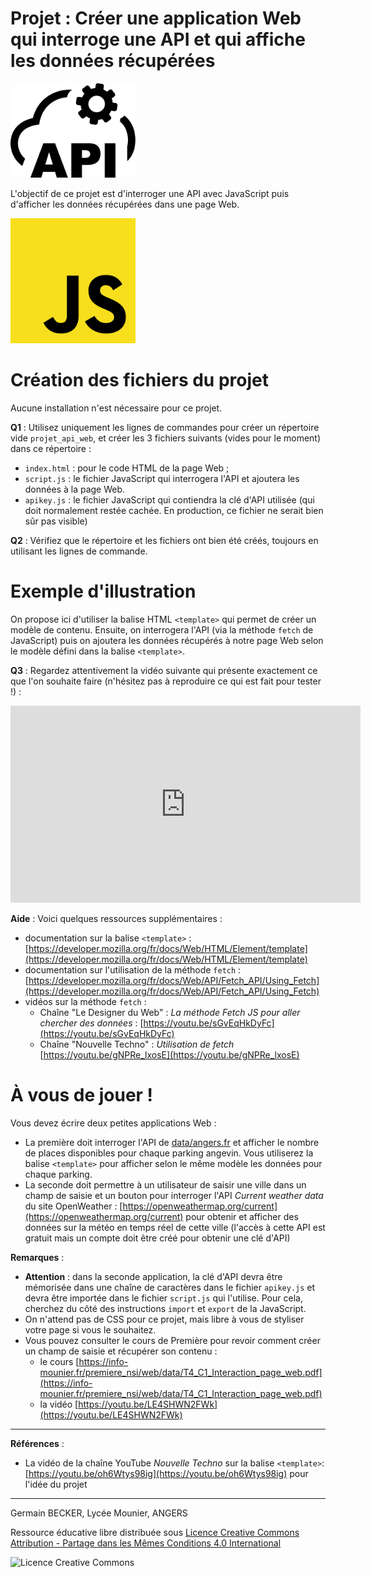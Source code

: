 # Projet : Créer une application Web qui interroge une API et qui affiche les données récupérées

<img class="image-responsive centre" src="data/api.svg" alt="illustration API" width="200">

L'objectif de ce projet est d'interroger une API avec JavaScript puis d'afficher les données récupérées dans une page Web.

<img class="image-responsive centre" src="data/logoJS.svg" alt="logo JS" width="200">

# Création des fichiers du projet

Aucune installation n'est nécessaire pour ce projet.

**Q1** : Utilisez uniquement les lignes de commandes pour créer un répertoire vide `projet_api_web`, et créer les 3 fichiers suivants (vides pour le moment) dans ce répertoire :

- `index.html` : pour le code HTML de la page Web ;
- `script.js` : le fichier JavaScript qui interrogera l'API et ajoutera les données à la page Web.
- `apikey.js` : le fichier JavaScript qui contiendra la clé d'API utilisée (qui doit normalement restée cachée. En production, ce fichier ne serait bien sûr pas visible)

**Q2** : Vérifiez que le répertoire et les fichiers ont bien été créés, toujours en utilisant les lignes de commande.

# Exemple d'illustration

On propose ici d'utiliser la balise HTML `<template>` qui permet de créer un modèle de contenu. Ensuite, on interrogera l'API (via la méthode `fetch` de JavaScript) puis on ajoutera les données récupérés à notre page Web selon le modèle défini dans la balise `<template>`.

**Q3** : Regardez attentivement la vidéo suivante qui présente exactement ce que l'on souhaite faire (n'hésitez pas à reproduire ce qui est fait pour tester !) :

<div class="video-responsive">
    <iframe class="centre" width="560" height="315" src="https://www.youtube-nocookie.com/embed/oh6Wtys98ig" title="YouTube video player" frameborder="0" allow="accelerometer; autoplay; clipboard-write; encrypted-media; gyroscope; picture-in-picture" allowfullscreen></iframe>
</div>

**Aide** : Voici quelques ressources supplémentaires :
- documentation sur la balise `<template>` : [https://developer.mozilla.org/fr/docs/Web/HTML/Element/template](https://developer.mozilla.org/fr/docs/Web/HTML/Element/template)
- documentation sur l'utilisation de la méthode `fetch` : [https://developer.mozilla.org/fr/docs/Web/API/Fetch_API/Using_Fetch](https://developer.mozilla.org/fr/docs/Web/API/Fetch_API/Using_Fetch)
- vidéos sur la méthode `fetch` :
    - Chaîne "Le Designer du Web" : *La méthode Fetch JS pour aller chercher des données* : [https://youtu.be/sGvEqHkDyFc](https://youtu.be/sGvEqHkDyFc)
    - Chaîne "Nouvelle Techno" : *Utilisation de fetch* [https://youtu.be/gNPRe_lxosE](https://youtu.be/gNPRe_lxosE)

# À vous de jouer !

Vous devez écrire deux petites applications Web :

- La première doit interroger l'API de [data/angers.fr](https://data.angers.fr/explore/dataset/parking-angers/information/) et afficher le nombre de places disponibles pour chaque parking angevin. Vous utiliserez la balise `<template>` pour afficher selon le même modèle les données pour chaque parking.
- La seconde doit permettre à un utilisateur de saisir une ville dans un champ de saisie et un bouton pour interroger l'API *Current weather data* du site OpenWeather : [https://openweathermap.org/current](https://openweathermap.org/current) pour obtenir et afficher des données sur la météo en temps réel de cette ville (l'accès à cette API est gratuit mais un compte doit être créé pour obtenir une clé d'API)

**Remarques** : 

- **Attention** : dans la seconde application, la clé d'API devra être mémorisée dans une chaîne de caractères dans le fichier `apikey.js` et devra être importée dans le fichier `script.js` qui l'utilise. Pour cela, cherchez du côté des instructions `import` et `export` de la JavaScript.
- On n'attend pas de CSS pour ce projet, mais libre à vous de styliser votre page si vous le souhaitez.
- Vous pouvez consulter le cours de Première pour revoir comment créer un champ de saisie et récupérer son contenu : 
    - le cours [https://info-mounier.fr/premiere_nsi/web/data/T4_C1_Interaction_page_web.pdf](https://info-mounier.fr/premiere_nsi/web/data/T4_C1_Interaction_page_web.pdf)
    - la vidéo [https://youtu.be/LE4SHWN2FWk](https://youtu.be/LE4SHWN2FWk)

---

**Références** : 

- La vidéo de la chaîne YouTube *Nouvelle Techno* sur la balise `<template>`: [https://youtu.be/oh6Wtys98ig](https://youtu.be/oh6Wtys98ig) pour l'idée du projet

---

Germain BECKER, Lycée Mounier, ANGERS

Ressource éducative libre distribuée sous [Licence Creative Commons Attribution - Partage dans les Mêmes Conditions 4.0 International](http://creativecommons.org/licenses/by-sa/4.0/) 

![Licence Creative Commons](https://i.creativecommons.org/l/by-sa/4.0/88x31.png)